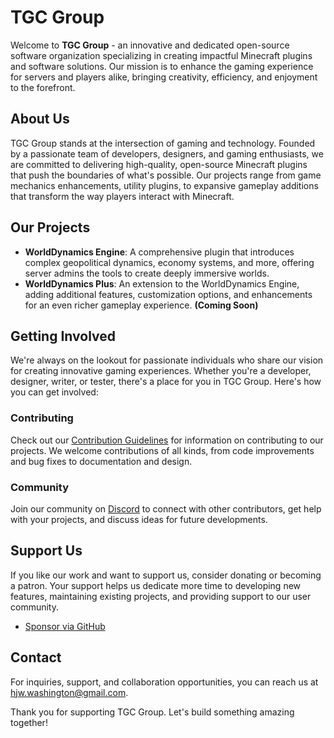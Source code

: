# TGC Group

Welcome to **TGC Group** - an innovative and dedicated open-source software organization specializing in creating impactful Minecraft plugins and software solutions. Our mission is to enhance the gaming experience for servers and players alike, bringing creativity, efficiency, and enjoyment to the forefront.

## About Us

TGC Group stands at the intersection of gaming and technology. Founded by a passionate team of developers, designers, and gaming enthusiasts, we are committed to delivering high-quality, open-source Minecraft plugins that push the boundaries of what's possible. Our projects range from game mechanics enhancements, utility plugins, to expansive gameplay additions that transform the way players interact with Minecraft.

## Our Projects

- **WorldDynamics Engine**: A comprehensive plugin that introduces complex geopolitical dynamics, economy systems, and more, offering server admins the tools to create deeply immersive worlds.
- **WorldDynamics Plus**: An extension to the WorldDynamics Engine, adding additional features, customization options, and enhancements for an even richer gameplay experience. **(Coming Soon)**

## Getting Involved

We're always on the lookout for passionate individuals who share our vision for creating innovative gaming experiences. Whether you're a developer, designer, writer, or tester, there's a place for you in TGC Group. Here's how you can get involved:

### Contributing

Check out our [Contribution Guidelines](https://github.com/TGC-Group/WorldDynamics-Engine/blob/v0.2.x/CONTRIBUTING.MD) for information on contributing to our projects. We welcome contributions of all kinds, from code improvements and bug fixes to documentation and design.

### Community

Join our community on [Discord](https://discord.gg/kyG8KsRT) to connect with other contributors, get help with your projects, and discuss ideas for future developments.

## Support Us

If you like our work and want to support us, consider donating or becoming a patron. Your support helps us dedicate more time to developing new features, maintaining existing projects, and providing support to our user community.

- [Sponsor via GitHub](https://github.com/sponsors/thatguycy)

## Contact

For inquiries, support, and collaboration opportunities, you can reach us at [hjw.washington@gmail.com](hjw.washington@gmail.com).

Thank you for supporting TGC Group. Let's build something amazing together!

